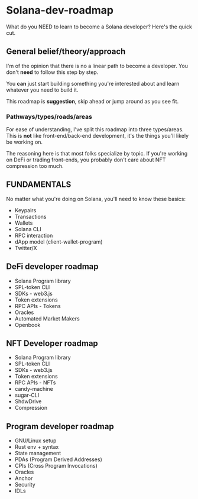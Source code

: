 # Solana-dev-roadmap
What do you NEED to learn to become a Solana developer? Here's the quick cut.

## General belief/theory/approach
I'm of the opinion that there is no a linear path to become a developer. You don't **need** to follow this step by step.

You **can** just start building something you're interested about and learn whatever you need to build it.

This roadmap is **suggestion**, skip ahead or jump around as you see fit.

### Pathways/types/roads/areas

For ease of understanding, I've split this roadmap into three types/areas. This is **not** like front-end/back-end development, it's the things you'll likely be working on.

The reasoning here is that most folks specialize by topic. If you're working on DeFi or trading front-ends, you probably don't care about NFT compression too much.

## FUNDAMENTALS
No matter what you're doing on Solana, you'll need to know these basics:

- Keypairs
- Transactions
- Wallets
- Solana CLI
- RPC interaction
- dApp model (client-wallet-program)
- Twitter/X

## DeFi developer roadmap
- Solana Program library
- SPL-token CLI
- SDKs - web3.js
- Token extensions
- RPC APIs - Tokens
- Oracles
- Automated Market Makers
- Openbook

## NFT Developer roadmap
- Solana Program library
- SPL-token CLI
- SDKs - web3.js
- Token extensions
- RPC APIs - NFTs
- candy-machine
- sugar-CLI
- ShdwDrive
- Compression

## Program developer roadmap
- GNU/Linux setup
- Rust env + syntax
- State management
- PDAs (Program Derived Addresses)
- CPIs (Cross Program Invocations)
- Oracles
- Anchor
- Security
- IDLs